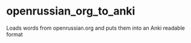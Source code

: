 # openrussian_org_to_anki
Loads words from openrussian.org and puts them into an Anki readable format
